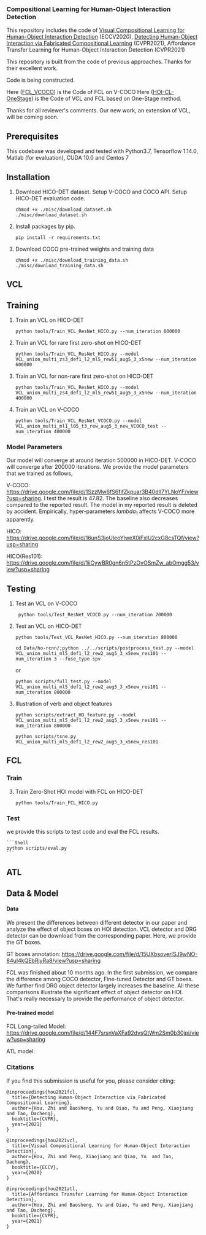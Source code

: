 ### Compositional Learning for Human-Object Interaction Detection

This repository includes the code of [Visual Compositional Learning for Human-Object Interaction Detection](https://arxiv.org/abs/2007.12407) (ECCV2020), 
[Detecting Human-Object Interaction via Fabricated Compositional Learning](https://arxiv.org/abs/2103.08214) (CVPR2021), Affordance Transfer Learning for Human-Object Interaction Detection (CVPR2021)

This repository is built from the code of previous approaches. Thanks for their excellent work.


Code is being constructed.

Here ([FCL_VCOCO](https://github.com/zhihou7/FCL_VCOCO)) is the Code of FCL on V-COCO
Here ([HOI-CL-OneStage](https://github.com/zhihou7/HOI-CL-OneStage)) is the Code of VCL and FCL based on One-Stage method.

Thanks for all reviewer's comments. Our new work, an extension of VCL, will be coming soon.

## Prerequisites

This codebase was developed and tested with Python3.7, Tensorflow 1.14.0, Matlab (for evaluation), CUDA 10.0 and Centos 7


## Installation

1. Download HICO-DET dataset. Setup V-COCO and COCO API. Setup HICO-DET evaluation code.
    ```Shell
    chmod +x ./misc/download_dataset.sh 
    ./misc/download_dataset.sh 
    ```

2. Install packages by pip.

    ```
    pip install -r requirements.txt
    ```
   
3. Download COCO pre-trained weights and training data
    ```Shell
    chmod +x ./misc/download_training_data.sh 
    ./misc/download_training_data.sh
    ```


## VCL

## Training

1. Train an VCL on HICO-DET
    ```Shell
    python tools/Train_VCL_ResNet_HICO.py --num_iteration 800000
    ```
    
2. Train an VCL for rare first zero-shot on HICO-DET
    ```Shell
    python tools/Train_VCL_ResNet_HICO.py --model VCL_union_multi_zs3_def1_l2_ml5_rew51_aug5_3_x5new --num_iteration 600000
    ```
  
3. Train an VCL for non-rare first zero-shot on HICO-DET
    ```Shell
    python tools/Train_VCL_ResNet_HICO.py --model VCL_union_multi_zs4_def1_l2_ml5_rew51_aug5_3_x5new --num_iteration 400000
    ```

4. Train an VCL on V-COCO
    ```Shell
    python tools/Train_VCL_ResNet_VCOCO.py --model VCL_union_multi_ml1_l05_t3_rew_aug5_3_new_VCOCO_test --num_iteration 400000
    ```

### Model Parameters
Our model will converge at around iteration 500000 in HICO-DET. V-COCO will converge after 200000 iterations. We provide the model parameters that we trained as follows,

V-COCO: https://drive.google.com/file/d/1SzzMw6fS6fifZkpuar3B40dIl7YLNoYF/view?usp=sharing. I test the result is 47.82. The baseline also decreases compared to the reported result. The model in my reported result is deleted by accident. Empirically, hyper-parameters $lambda_1$ affects V-COCO more apparently.

HICO: https://drive.google.com/file/d/16unS3joUleoYlweX0iFxlU2cxG8csTQf/view?usp=sharing

HICO(Res101): https://drive.google.com/file/d/1iiCywBR0gn6n5tPzOvOSmZw_abOmgg53/view?usp=sharing


## Testing
1. Test an VCL on V-COCO
    ```Shell
     python tools/Test_ResNet_VCOCO.py --num_iteration 200000
    ```
2. Test an VCL on HICO-DET
    ```Shell
    python tools/Test_VCL_ResNet_HICO.py --num_iteration 800000
   
    cd Data/ho-rcnn/;python ../../scripts/postprocess_test.py --model VCL_union_multi_ml5_def1_l2_rew2_aug5_3_x5new_res101 --num_iteration 3 --fuse_type spv
    ```
 
    or 
    ```Shell
   python scripts/full_test.py --model VCL_union_multi_ml5_def1_l2_rew2_aug5_3_x5new_res101 --num_iteration 800000
    ```

3. Illustration of verb and object features

   ```shell
   python scripts/extract_HO_feature.py --model VCL_union_multi_ml5_def1_l2_rew2_aug5_3_x5new_res101 --num_iteration 800000
   
   python scripts/tsne.py VCL_union_multi_ml5_def1_l2_rew2_aug5_3_x5new_res101
   ```
 

## FCL
### Train

3. Train Zero-Shot HOI model with FCL on HICO-DET
    ```Shell
    python tools/Train_FCL_HICO.py
    ```
    
### Test

we provide this scripts to test code and eval the FCL results.

    ```Shell
    python scripts/eval.py
    ```

## ATL


## Data & Model
#### Data
We present the differences between different detector in our paper and analyze the effect of object boxes on HOI detection. VCL detector and DRG detector can be download from the corresponding paper. 
Here, we provide the GT boxes.

GT boxes annotation: https://drive.google.com/file/d/15UXbsoverISJ9wNO-84uI4kQEbRjyRa8/view?usp=sharing

FCL was finished about 10 months ago. In the first submission, we compare the difference among COCO detector, Fine-tuned Detector and GT boxes. We further find DRG object detector largely increases the baseline. 
All these comparisons illustrate the significant effect of object detector on HOI. That's really necessary to provide the performance of object detector.

#### Pre-trained model

FCL Long-tailed Model: https://drive.google.com/file/d/144F7srsnVaXFa92dvsQtWm2Sm0b30jpi/view?usp=sharing

ATL model: 

### Citations
If you find this submission is useful for you, please consider citing:

```
@inproceedings{hou2021fcl,
  title={Detecting Human-Object Interaction via Fabricated Compositional Learning},
  author={Hou, Zhi and Baosheng, Yu and Qiao, Yu and Peng, Xiaojiang and Tao, Dacheng},
  booktitle={CVPR},
  year={2021}
}
```

```
@inproceedings{hou2021vcl,
  title={Visual Compositional Learning for Human-Object Interaction Detection},
  author={Hou, Zhi and Peng, Xiaojiang and Qiao, Yu  and Tao, Dacheng},
  booktitle={ECCV},
  year={2020}
}
```

```
@inproceedings{hou2021atl,
  title={Affordance Transfer Learning for Human-Object Interaction Detection},
  author={Hou, Zhi and Baosheng, Yu and Qiao, Yu and Peng, Xiaojiang and Tao, Dacheng},
  booktitle={CVPR},
  year={2021}
}
```